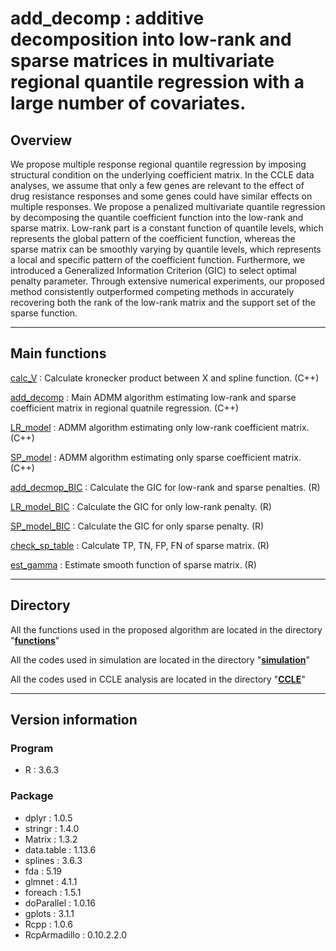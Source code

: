 # add_decomp : additive decomposition into low-rank and sparse matrices in multivariate regional quantile regression with a large number of covariates.

## Overview
We propose multiple response regional quantile regression by imposing structural condition on the underlying coefficient matrix. In the CCLE data analyses, we assume that only a few genes are relevant to the effect of drug resistance responses and some genes could have similar effects on multiple responses. We propose a penalized multivariate quantile regression by decomposing the quantile coefficient function into the low-rank and sparse matrix. Low-rank part is a constant function of quantile levels, which represents the global pattern of the coefficient function, whereas the sparse matrix can be smoothly varying by quantile levels, which represents a local and specific pattern of the coefficient function. Furthermore, we introduced a Generalized Information Criterion (GIC) to select optimal penalty parameter. Through extensive numerical experiments, our proposed method consistently outperformed competing methods in accurately recovering both the rank of the low-rank matrix and the support set of the sparse function. 

---

## Main functions

[calc_V](https://github.com/S0Hye0NKim/add_decomp/blob/master/functions/add_decomp_function.cpp) : Calculate kronecker product between X and spline function. (C++)

[add_decomp](https://github.com/S0Hye0NKim/add_decomp/blob/master/functions/add_decomp_function.cpp) : Main ADMM algorithm estimating low-rank and sparse coefficient matrix in regional quatnile regression. (C++)

[LR_model](https://github.com/S0Hye0NKim/add_decomp/blob/master/functions/add_decomp_function.cpp) : ADMM algorithm estimating only low-rank coefficient matrix. (C++)

[SP_model](https://github.com/S0Hye0NKim/add_decomp/blob/master/functions/add_decomp_function.cpp) : ADMM algorithm estimating only sparse coefficient matrix. (C++)

[add_decmop_BIC](https://github.com/S0Hye0NKim/add_decomp/blob/master/functions/add_decomp_function.R) : Calculate the GIC for low-rank and sparse penalties. (R)

[LR_model_BIC](https://github.com/S0Hye0NKim/add_decomp/blob/master/functions/add_decomp_function.R) : Calculate the GIC for only low-rank penalty. (R)

[SP_model_BIC](https://github.com/S0Hye0NKim/add_decomp/blob/master/functions/add_decomp_function.R) : Calculate the GIC for only sparse penalty. (R)

[check_sp_table](https://github.com/S0Hye0NKim/add_decomp/blob/master/functions/add_decomp_function.R) : Calculate TP, TN, FP, FN of sparse matrix. (R)

[est_gamma](https://github.com/S0Hye0NKim/add_decomp/blob/master/functions/add_decomp_function.R) : Estimate smooth function of sparse matrix. (R)

---

## Directory
All the functions used in the proposed algorithm are located in the directory "[**functions**](https://github.com/S0Hye0NKim/add_decomp/tree/master/functions)"

All the codes used in simulation are located in the directory "[**simulation**](https://github.com/S0Hye0NKim/add_decomp/tree/master/simulation)"

All the codes used in CCLE analysis are located in the directory "[**CCLE**](https://github.com/S0Hye0NKim/add_decomp/tree/master/CCLE)"

---
## Version information

### Program
- R : 3.6.3
  
### Package
- dplyr : 1.0.5
- stringr : 1.4.0
- Matrix : 1.3.2
- data.table : 1.13.6
- splines : 3.6.3
- fda : 5.19
- glmnet : 4.1.1
- foreach : 1.5.1
- doParallel : 1.0.16
- gplots : 3.1.1
- Rcpp : 1.0.6
- RcpArmadillo : 0.10.2.2.0
